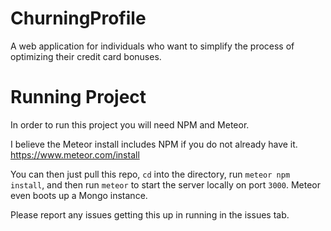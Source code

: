 # ChurningProfile
A web application for individuals who want to simplify the process of optimizing their credit card bonuses.

# Running Project
In order to run this project you will need NPM and Meteor.

I believe the Meteor install includes NPM if you do not already have it.
https://www.meteor.com/install

You can then just pull this repo, `cd` into the directory, run `meteor npm install`, and then run `meteor` to start the server locally on port `3000`. Meteor even boots up a Mongo instance.

Please report any issues getting this up in running in the issues tab.
